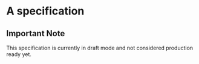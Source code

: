 # A specification

## Important Note

This specification is currently in draft mode and not considered production ready yet.
